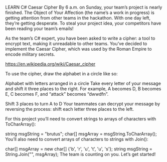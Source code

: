 LEARN C#
Caesar Cipher
By 6 a.m. on Sunday, your team’s project is nearly finished. The Object of Your Affection (the name’s a work in progress) is getting attention from other teams in the hackathon. With one day left, they’re getting desperate. To steal your project idea, your competitors have been reading your team’s emails!

As the team’s C# expert, you have been asked to write a cipher: a tool to encrypt text, making it unreadable to other teams. You’ve decided to implement the Caesar Cipher, which was used by the Roman Empire to encode military secrets.

https://en.wikipedia.org/wiki/Caesar_cipher

To use the cipher, draw the alphabet in a circle like so:

Alphabet with letters arranged in a circle
Take every letter of your message and shift it three places to the right. For example, A becomes D, B becomes E, C becomes F, and “attack” becomes “dwwdfn”.

Shift 3 places to turn A to D
Your teammates can decrypt your message by reversing the process: shift each letter three places to the left.

For this project you’ll need to convert strings to arrays of characters with ToCharArray():

string msgString = "brutus";
char[] msgArray = msgString.ToCharArray();
You’ll also need to convert arrays of characters to strings with Join():

char[] msgArray = new char[] {'b', 'r', 'u', 't', 'u', 's'};
string msgString = String.Join("", msgArray);
The team is counting on you. Let’s get started!

